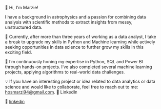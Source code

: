 👋 Hi, I'm Marzie!

I have a background in astrophysics and a passion for combining data analysis with scientific methods to extract insights from messy, unstructured data. 

🔭  Currently, after more than three years of working as a data analyst, I take a break to upgrade my skills in Python and Machine learning while actively seeking opportunities in data science to further grow my skills in this exciting field.
 

🌱 I’m continuously honing my expertise in  Python, SQL and Power BI through hands-on projects. I’ve also completed several machine learning projects, applying algorithms to real-world data challenges.

💡 If you have an interesting project or idea related to data analytics or data science and would like to collaborate, feel free to reach out to me: hosmarzi94@gmail.com.
👔 LinkedIn


👔 [linkedin][linkedin]

[linkedin]: https://linkedin.com/in/smarziehho94
